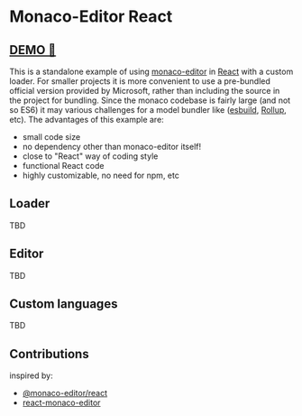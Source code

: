 # Monaco-Editor React

## [DEMO 🚀](https://monaco-react.vercel.app/)

This is a standalone example of using [monaco-editor](https://microsoft.github.io/monaco-editor/) in [React](https://reactjs.org/) with a custom loader. For smaller projects it is more convenient to use a pre-bundled official version provided by Microsoft, rather than including the source in the project for bundling. Since the monaco codebase is fairly large (and not so ES6) it may various challenges for a model bundler like ([esbuild](https://esbuild.github.io/), [Rollup](https://rollupjs.org/), etc). The advantages of this example are:

- small code size
- no dependency other than monaco-editor itself!
- close to "React" way of coding style
- functional React code
- highly customizable, no need for npm, etc

## Loader

TBD

## Editor

TBD

## Custom languages

TBD

## Contributions

inspired by:

- [@monaco-editor/react](https://github.com/suren-atoyan/monaco-react)
- [react-monaco-editor](https://github.com/react-monaco-editor/react-monaco-editor)
